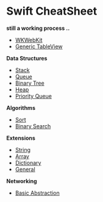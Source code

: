 **Swift CheatSheet**
===================
**still a working process ..**
 - [WKWebKit](https://github.com/ErezMizrahi/SwiftCheatSheet/tree/master/SwiftCheatSheet/WKWebKit)
 - [Generic TableView](https://github.com/ErezMizrahi/SwiftCheatSheet/tree/master/SwiftCheatSheet/Generic%20TableView)
 
 **Data Structures**
 
 - [Stack](https://github.com/ErezMizrahi/SwiftCheatSheet/tree/master/SwiftCheatSheet/Data%20Structures/Stack)
 - [Queue](https://github.com/ErezMizrahi/SwiftCheatSheet/tree/master/SwiftCheatSheet/Data%20Structures/Queue)
 - [Binary Tree](https://github.com/ErezMizrahi/SwiftCheatSheet/blob/master/SwiftCheatSheet/Data%20Structures/Trees/Binary%20Trees.swift)
 - [Heap](https://github.com/ErezMizrahi/SwiftCheatSheet/blob/master/SwiftCheatSheet/Data%20Structures/Trees/Heap.swift)
 - [Priority Queue](https://github.com/ErezMizrahi/SwiftCheatSheet/blob/master/SwiftCheatSheet/Data%20Structures/Trees/Priority%20Queue.swift)
 
 **Algorithms**
 
 - [Sort](https://github.com/ErezMizrahi/SwiftCheatSheet/tree/master/SwiftCheatSheet/Algorithms)
 - [Binary Search](https://github.com/ErezMizrahi/SwiftCheatSheet/blob/master/SwiftCheatSheet/Algorithms/Search/Binary%20Search.swift)
 
**Extensions**
- [String](https://github.com/ErezMizrahi/SwiftCheatSheet/tree/master/SwiftCheatSheet/Extentions/String)
- [Array](https://github.com/ErezMizrahi/SwiftCheatSheet/tree/master/SwiftCheatSheet/Extentions/Arrays)
- [Dictionary](https://github.com/ErezMizrahi/SwiftCheatSheet/tree/master/SwiftCheatSheet/Extentions/Dictionary)
- [General](https://github.com/ErezMizrahi/SwiftCheatSheet/tree/master/SwiftCheatSheet/Extentions)


**Networking**
- [Basic Abstraction](https://github.com/ErezMizrahi/SwiftCheatSheet/tree/master/SwiftCheatSheet/Networking/Basic%20Abstraction)
